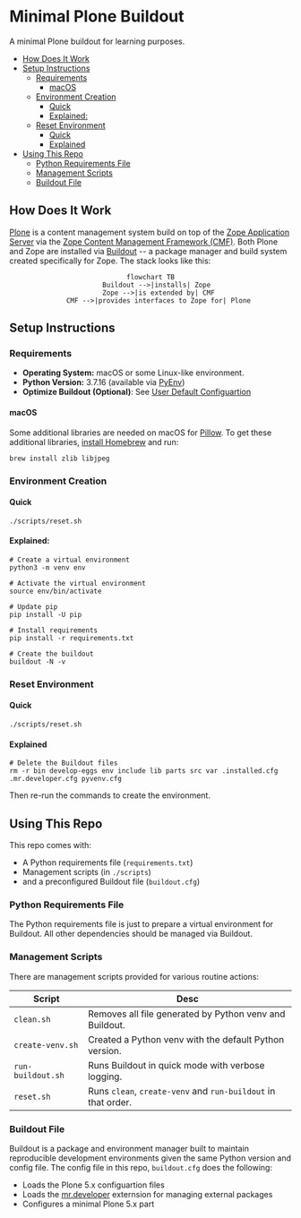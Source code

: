 # Minimal Plone Buildout
A minimal Plone buildout for learning purposes.

- [How Does It Work](#how-does-it-work)
- [Setup Instructions](#setup-instructions)
  - [Requirements](#requirements)
    - [macOS](#macos)
  - [Environment Creation](#environment-creation)
    - [Quick](#quick)
    - [Explained:](#explained)
  - [Reset Environment](#reset-environment)
    - [Quick](#quick-1)
    - [Explained](#explained-1)
- [Using This Repo](#using-this-repo)
  - [Python Requirements File](#python-requirements-file)
  - [Management Scripts](#management-scripts)
  - [Buildout File](#buildout-file)


## How Does It Work
[Plone](https://plone.org/) is a content management system build on top of the [Zope Application Server](https://www.zope.dev/) via the [Zope Content Management Framework (CMF)](https://old.zope.dev/Products/CMF/index.html/). Both Plone and Zope are installed via [Buildout](http://www.buildout.org/en/latest/) -- a package manager and build system created specifically for Zope. The stack looks like this:

<center>

```mermaid
flowchart TB
    Buildout -->|installs| Zope 
    Zope -->|is extended by| CMF
    CMF -->|provides interfaces to Zope for| Plone
```

</center>


## Setup Instructions

### Requirements
- **Operating System:** macOS or some Linux-like environment.
- **Python Version:** 3.7.16 (available via [PyEnv](https://github.com/pyenv/pyenv))
- **Optimize Buildout (Optional)**: See [User Default Configuartion](http://www.buildout.org/en/latest/topics/variables-extending-and-substitutions.html#user-default-configuration-1)

#### macOS
Some additional libraries are needed on macOS for [Pillow](https://pillow.readthedocs.io/en/stable/). To get these additional libraries, [install Homebrew](https://brew.sh/) and run:

```
brew install zlib libjpeg
```

### Environment Creation

#### Quick
```
./scripts/reset.sh
```

#### Explained:
```
# Create a virtual environment
python3 -m venv env

# Activate the virtual environment
source env/bin/activate

# Update pip
pip install -U pip

# Install requirements
pip install -r requirements.txt

# Create the buildout
buildout -N -v
```

### Reset Environment

#### Quick
```
./scripts/reset.sh
```

#### Explained
```
# Delete the Buildout files
rm -r bin develop-eggs env include lib parts src var .installed.cfg .mr.developer.cfg pyvenv.cfg
```

Then re-run the commands to create the environment.

## Using This Repo
This repo comes with:
- A Python requirements file (`requirements.txt`)
- Management scripts (in `./scripts`)
- and a preconfigured Buildout file (`buildout.cfg`)

### Python Requirements File
The Python requirements file is just to prepare a virtual environment for Buildout. All other dependencies should be managed via Buildout.

### Management Scripts
There are management scripts provided for various routine actions:

| Script | Desc |
| - | - |
| `clean.sh` | Removes all file generated by Python venv and Buildout. |
| `create-venv.sh` | Created a Python venv with the default Python version. |
| `run-buildout.sh` | Runs Buildout in quick mode with verbose logging. |
| `reset.sh` | Runs `clean`, `create-venv` and `run-buildout` in that order. |

### Buildout File
Buildout is a package and environment manager built to maintain reproducible development environments given the same Python version and config file. The config file in this repo, `buildout.cfg` does the following:

- Loads the Plone 5.x configuartion files
- Loads the [mr.developer](https://github.com/fschulze/mr.developer) externsion for managing external packages
- Configures a minimal Plone 5.x part